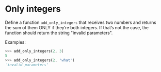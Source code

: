 # Only integers

Define a function `add_only_integers` that receives two numbers and returns 
the sum of them ONLY if they’re both integers. If that’s not the case, the 
function should return the string "invalid parameters".

Examples:

```python
>>> add_only_integers(2, 3)
5
>>> add_only_integers(2, 'what')
'invalid parameters'
```

